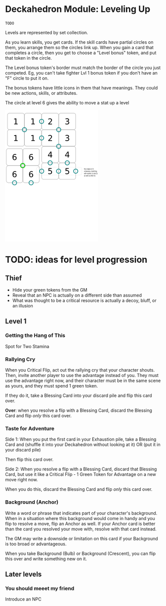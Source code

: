 # Deckahedron Module: Leveling Up

`TODO`

Levels are represented by set collection.

As you learn skills, you get cards.  If the skill cards have partial
circles on them, you arrange them so the circles link up.  When
you gain a card that completes a circle, then you get to choose
a "Level bonus" token, and put that token in the circle.

The Level bonus token's border must match the border of the circle
you just competed.  Eg, you can't take fighter Lvl 1 bonus token if
you don't have an "F" circle to put it on.

The bonus tokens have little icons in them that have meanings.  They
could be new actions, skills, or attributes.

The circle at level 6 gives the ability to move a stat up a level

![Level Progression](images/lvl_progression.png)


# TODO: ideas for level progression

## Thief

 * Hide your green tokens from the GM
 * Reveal that an NPC is actually on a different side than assumed
 * What was thought to be a critical resource is actually a decoy,
   bluff, or an illusion

## Level 1

### Getting the Hang of This

Spot for Two Stamina

### Rallying Cry

When you Critical Flip, act out the rallying cry that your character shouts.
Then, invite another player to use the advantage instead
of you. They must use the advantage right now, and their character must be in
the same scene as yours, and they must spend 1 green token.

If they do it, take a Blessing Card into your discard pile and flip this card
over.

**Over**: when you resolve a flip with a Blessing Card, discard the Blessing
Card and flip *only* this card over.

### Taste for Adventure

Side 1: When you put the first card in your Exhaustion pile, take a
Blessing Card and
(shuffle it into your Deckahedron without looking at it)
OR (put it in your discard pile)

Then flip this card over.

Side 2: When you resolve a flip with a Blessing Card, discard that Blessing
Card, but use it like a Critical Flip - 1 Green Token for Advantage on a new
move right now.

When you do this, discard the Blessing Card and flip *only* this card over.

### Background (Anchor)

Write a word or phrase that indicates part of your character's background.
When in a situation where this background would come in handy and you flip
to resolve a move, flip an Anchor as well. If your Anchor card is better than
the card you resolved your move with, resolve with that card instead.

The GM may write a downside or limitation on this card if your Background is
too broad or advantageous.

When you take Background (Bulb) or Background (Crescent), you can flip this
over and write something new on it.


## Later levels


### You should meeet my friend

Introduce an NPC
